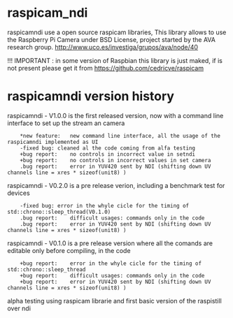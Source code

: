 # raspicam_ndi

raspicamndi use a open source raspicam libraries, This library allows to use the Raspberry Pi Camera under BSD License, project started by the AVA research group. http://www.uco.es/investiga/grupos/ava/node/40

!!! IMPORTANT : in some version of Raspbian this library is just maked, if is not present please get it from https://github.com/cedricve/raspicam
#


# raspicamndi version history


raspicamndi - V1.0.0
	is the first released version, now with a command line interface to set up the stream an camera
	
		*new feature:	new command line interface, all the usage of the raspicamndi implemented as UI
		-fixed bug:	cleaned al the code coming from alfa testing
		+bug report:	no controls in incorrect value in setndi
		+bug report:	no controls in incorrect values in set camera
		.bug report:	error in YUV420 sent by NDI (shifting down UV channels line = xres * sizeof(unit8) )
		
raspicamndi - V0.2.0 
	is a pre release verion, including a benchmark test for devices

		-fixed bug:	error in the whyle cicle for the timing of std::chrono::sleep_thread(V0.1.0)
		.bug report:	difficult usages: commands only in the code
		.bug report:	error in YUV420 sent by NDI (shifting down UV channels line = xres * sizeof(unit8) )

raspicamndi - V0.1.0 
	is a pre release version where all the comands are editable only before compiling, in the code

		+bug report:	error in the whyle cicle for the timing of std::chrono::sleep_thread
		+bug report:	difficult usages: commands only in the code
		+bug report:	error in YUV420 sent by NDI (shifting down UV channels line = xres * sizeof(unit8) )

alpha testing
	using raspicam librarie and first basic version of the raspistill over ndi

